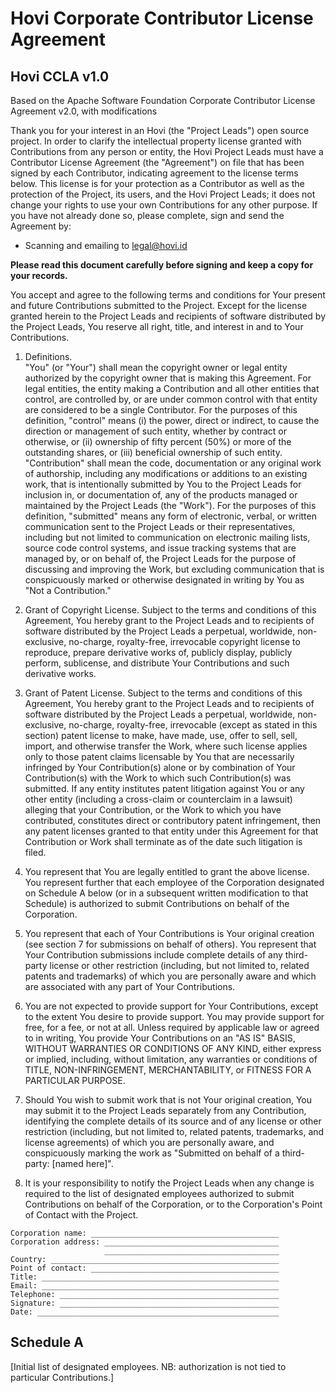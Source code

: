 # Hovi Corporate Contributor License Agreement
## Hovi CCLA v1.0
Based on the Apache Software Foundation Corporate Contributor License Agreement v2.0, with modifications

Thank you for your interest in an Hovi (the "Project Leads") open source project. In order to clarify the intellectual property license granted with Contributions from any person or entity, the Hovi Project Leads must have a Contributor License Agreement (the "Agreement") on file that has been signed by each Contributor, indicating agreement to the license terms below. This license is for your protection as a Contributor as well as the protection of the Project, its users, and the Hovi Project Leads; it does not change your rights to use your own Contributions for any other purpose. If you have not already done so, please complete, sign and send the Agreement by:

* Scanning and emailing to legal@hovi.id

**Please read this document carefully before signing and keep a copy for your records.**

You accept and agree to the following terms and conditions for Your present and future Contributions submitted to the Project. Except for the license granted herein to the Project Leads and recipients of software distributed by the Project Leads, You reserve all right, title, and interest in and to Your Contributions.

1. Definitions.  
"You" (or "Your") shall mean the copyright owner or legal entity authorized by the copyright owner that is making this Agreement. For legal entities, the entity making a Contribution and all other entities that control, are controlled by, or are under common control with that entity are considered to be a single Contributor. For the purposes of this definition, "control" means (i) the power, direct or indirect, to cause the direction or management of such entity, whether by contract or otherwise, or (ii) ownership of fifty percent (50%) or more of the outstanding shares, or (iii) beneficial ownership of such entity.  
"Contribution" shall mean the code, documentation or any original work of authorship, including any modifications or additions to an existing work, that is intentionally submitted by You to the Project Leads for inclusion in, or documentation of, any of the products managed or maintained by the Project Leads (the "Work"). For the purposes of this definition, "submitted" means any form of electronic, verbal, or written communication sent to the Project Leads or their representatives, including but not limited to communication on electronic mailing lists, source code control systems, and issue tracking systems that are managed by, or on behalf of, the Project Leads for the purpose of discussing and improving the Work, but excluding communication that is conspicuously marked or otherwise designated in writing by You as "Not a Contribution."

2. Grant of Copyright License. Subject to the terms and conditions of this Agreement, You hereby grant to the Project Leads and to recipients of software distributed by the Project Leads a perpetual, worldwide, non-exclusive, no-charge, royalty-free, irrevocable copyright license to reproduce, prepare derivative works of, publicly display, publicly perform, sublicense, and distribute Your Contributions and such derivative works.

3. Grant of Patent License. Subject to the terms and conditions of this Agreement, You hereby grant to the Project Leads and to recipients of software distributed by the Project Leads a perpetual, worldwide, non-exclusive, no-charge, royalty-free, irrevocable (except as stated in this section) patent license to make, have made, use, offer to sell, sell, import, and otherwise transfer the Work, where such license applies only to those patent claims licensable by You that are necessarily infringed by Your Contribution(s) alone or by combination of Your Contribution(s) with the Work to which such Contribution(s) was submitted. If any entity institutes patent litigation against You or any other entity (including a cross-claim or counterclaim in a lawsuit) alleging that your Contribution, or the Work to which you have contributed, constitutes direct or contributory patent infringement, then any patent licenses granted to that entity under this Agreement for that Contribution or Work shall terminate as of the date such litigation is filed.

4. You represent that You are legally entitled to grant the above license. You represent further that each employee of the Corporation designated on Schedule A below (or in a subsequent written modification to that Schedule) is authorized to submit Contributions on behalf of the Corporation.

5. You represent that each of Your Contributions is Your original creation (see section 7 for submissions on behalf of others). You represent that Your Contribution submissions include complete details of any third-party license or other restriction (including, but not limited to, related patents and trademarks) of which you are personally aware and which are associated with any part of Your Contributions.

6. You are not expected to provide support for Your Contributions, except to the extent You desire to provide support. You may provide support for free, for a fee, or not at all. Unless required by applicable law or agreed to in writing, You provide Your Contributions on an "AS IS" BASIS, WITHOUT WARRANTIES OR CONDITIONS OF ANY KIND, either express or implied, including, without limitation, any warranties or conditions of TITLE, NON-INFRINGEMENT, MERCHANTABILITY, or FITNESS FOR A PARTICULAR PURPOSE.

7. Should You wish to submit work that is not Your original creation, You may submit it to the Project Leads separately from any Contribution, identifying the complete details of its source and of any license or other restriction (including, but not limited to, related patents, trademarks, and license agreements) of which you are personally aware, and conspicuously marking the work as "Submitted on behalf of a third-party: [named here]".

8. It is your responsibility to notify the Project Leads when any change is required to the list of designated employees authorized to submit Contributions on behalf of the Corporation, or to the Corporation's Point of Contact with the Project.


```
Corporation name: __________________________________________
Corporation address: _______________________________________
                     _______________________________________
Country: ___________________________________________________
Point of contact: __________________________________________
Title: _____________________________________________________
Email: _____________________________________________________
Telephone: _________________________________________________
Signature: _________________________________________________
Date: ______________________________________________________
```

## Schedule A
[Initial list of designated employees. NB: authorization is not tied to particular Contributions.]

